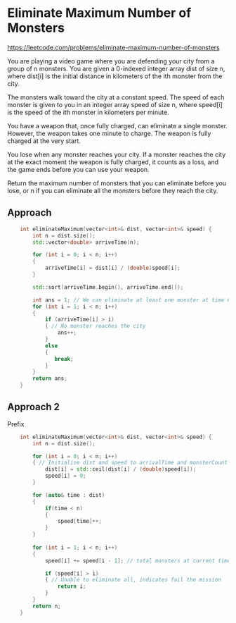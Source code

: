 # Eliminate Maximum Number of Monsters

https://leetcode.com/problems/eliminate-maximum-number-of-monsters

You are playing a video game where you are defending your city from a group of n monsters. You are given a 0-indexed integer array dist of size n, where dist[i] is the initial distance in kilometers of the ith monster from the city.

The monsters walk toward the city at a constant speed. The speed of each monster is given to you in an integer array speed of size n, where speed[i] is the speed of the ith monster in kilometers per minute.

You have a weapon that, once fully charged, can eliminate a single monster. However, the weapon takes one minute to charge. The weapon is fully charged at the very start.

You lose when any monster reaches your city. If a monster reaches the city at the exact moment the weapon is fully charged, it counts as a loss, and the game ends before you can use your weapon.

Return the maximum number of monsters that you can eliminate before you lose, or n if you can eliminate all the monsters before they reach the city.


## Approach 

``` C++
    int eliminateMaximum(vector<int>& dist, vector<int>& speed) {
        int n = dist.size();
        std::vector<double> arriveTime(n);

        for (int i = 0; i < n; i++)
        {
            arriveTime[i] = dist[i] / (double)speed[i];
        }

        std::sort(arriveTime.begin(), arriveTime.end());

        int ans = 1; // We can eliminate at least one monster at time 0
        for (int i = 1; i < n; i++)
        {
            if (arriveTime[i] > i)
            { // No monster reaches the city
                ans++;
            }
            else
            {
               break;
            }
        }
        return ans;
    }
```

## Approach 2

Prefix 
``` C++
    int eliminateMaximum(vector<int>& dist, vector<int>& speed) {
        int n = dist.size();

        for (int i = 0; i < n; i++)
        { // Initialise dist and speed to arrivalTime and monsterCount at each time
            dist[i] = std::ceil(dist[i] / (double)speed[i]); 
            speed[i] = 0; 
        }

        for (auto& time : dist)
        {
            if(time < n)
            {
                speed[time]++;
            }
        }
        
        for (int i = 1; i < n; i++)
        {
            speed[i] += speed[i - 1]; // total monsters at current time

            if (speed[i] > i)
            { // Unable to eliminate all, indicates fail the mission
                return i;
            }
        }
        return n;
    }
```